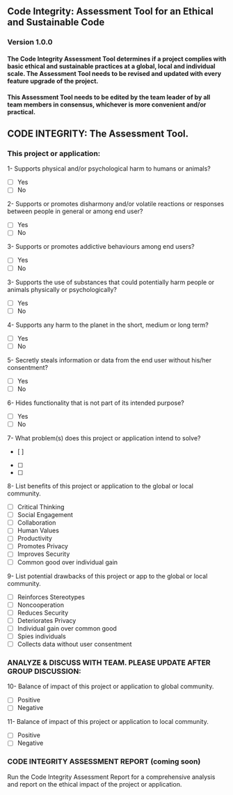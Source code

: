 ## Code Integrity: Assessment Tool for an Ethical and Sustainable Code
### Version 1.0.0

#### The Code Integrity Assessment Tool determines if a project complies with basic ethical and sustainable practices at a global, local and individual scale. The Assessment Tool needs to be revised and updated with every feature upgrade of the project.

#### This Assessment Tool needs to be edited by the team leader of by all team members in consensus, whichever is more convenient and/or practical.

## CODE INTEGRITY: The Assessment Tool.


### This project or application:

1- Supports physical and/or psychological harm to humans or animals?
- [ ] Yes
- [ ] No

2- Supports or promotes disharmony and/or volatile reactions or responses between people in general or among end user?
- [ ] Yes
- [ ] No

3- Supports or promotes addictive behaviours among end users?
- [ ] Yes
- [ ] No

3- Supports the use of substances that could potentially harm people or animals physically or psychologically?
- [ ] Yes
- [ ] No

4- Supports any harm to the planet in the short, medium or long term?
- [ ] Yes
- [ ] No

5- Secretly steals information or data from the end user without his/her consentment?
- [ ] Yes
- [ ] No

6- Hides functionality that is not part of its intended purpose?
- [ ] Yes
- [ ] No

7- What problem(s) does this project or application intend to solve?
- [ ]
- [ ]
- [ ]

8- List benefits of this project or application to the global or local community.
- [ ] Critical Thinking
- [ ] Social Engagement
- [ ] Collaboration
- [ ] Human Values
- [ ] Productivity
- [ ] Promotes Privacy
- [ ] Improves Security
- [ ] Common good over individual gain

9- List potential drawbacks of this project or app to the global or local community.
- [ ] Reinforces Stereotypes
- [ ] Noncooperation
- [ ] Reduces Security
- [ ] Deteriorates Privacy
- [ ] Individual gain over common good
- [ ] Spies individuals
- [ ] Collects data without user consentment

### ANALYZE & DISCUSS WITH TEAM. PLEASE UPDATE AFTER GROUP DISCUSSION:

10- Balance of impact of this project or application to global community.
- [ ] Positive
- [ ] Negative

11- Balance of impact of this project or application to local community.
- [ ] Positive
- [ ] Negative

### CODE INTEGRITY ASSESSMENT REPORT (**coming soon**)

Run the Code Integrity Assessment Report for a comprehensive analysis and report on the ethical impact of the project or application.
